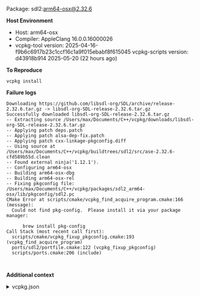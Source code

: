 Package: sdl2:arm64-osx@2.32.6

**Host Environment**

- Host: arm64-osx
- Compiler: AppleClang 16.0.0.16000026
-    vcpkg-tool version: 2025-04-16-f9b6c6917b23c1ccf16c1a9f015ebabf8f615045
    vcpkg-scripts version: d43918b914 2025-05-20 (22 hours ago)

**To Reproduce**

`vcpkg install `

**Failure logs**

```
Downloading https://github.com/libsdl-org/SDL/archive/release-2.32.6.tar.gz -> libsdl-org-SDL-release-2.32.6.tar.gz
Successfully downloaded libsdl-org-SDL-release-2.32.6.tar.gz
-- Extracting source /Users/max/Documents/C++/vcpkg/downloads/libsdl-org-SDL-release-2.32.6.tar.gz
-- Applying patch deps.patch
-- Applying patch alsa-dep-fix.patch
-- Applying patch cxx-linkage-pkgconfig.diff
-- Using source at /Users/max/Documents/C++/vcpkg/buildtrees/sdl2/src/ase-2.32.6-cfd589b55d.clean
-- Found external ninja('1.12.1').
-- Configuring arm64-osx
-- Building arm64-osx-dbg
-- Building arm64-osx-rel
-- Fixing pkgconfig file: /Users/max/Documents/C++/vcpkg/packages/sdl2_arm64-osx/lib/pkgconfig/sdl2.pc
CMake Error at scripts/cmake/vcpkg_find_acquire_program.cmake:166 (message):
  Could not find pkg-config.  Please install it via your package manager:

      brew install pkg-config
Call Stack (most recent call first):
  scripts/cmake/vcpkg_fixup_pkgconfig.cmake:193 (vcpkg_find_acquire_program)
  ports/sdl2/portfile.cmake:122 (vcpkg_fixup_pkgconfig)
  scripts/ports.cmake:206 (include)



```

**Additional context**

<details><summary>vcpkg.json</summary>

```
{
  "name": "geometers-board",
  "version-string": "0.1.0",
  "dependencies": [
    "sdl2",
    "sdl2-gfx"
  ]
}

```
</details>
